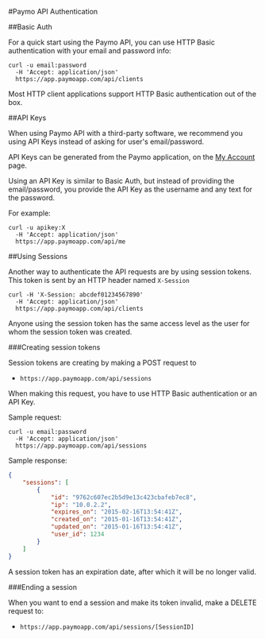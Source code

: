 #Paymo API Authentication

##Basic Auth

For a quick start using the Paymo API, you can use HTTP Basic authentication with your email and password info:

```shell
curl -u email:password 
  -H 'Accept: application/json' 
  https://app.paymoapp.com/api/clients
```

Most HTTP client applications support HTTP Basic authentication out of the box.

<a name="api-keys"></a>
##API Keys

When using Paymo API with a third-party software, we recommend you using API Keys instead of asking for user's email/password.

API Keys can be generated from the Paymo application, on the [My Account](https://app.paymoapp.com/#Paymo.module.myaccount/) page. 

Using an API Key is similar to Basic Auth, but instead of providing the email/password, you provide the API Key as the username and any text for the password. 

For example:

```shell
curl -u apikey:X 
  -H 'Accept: application/json'
  https://app.paymoapp.com/api/me
```

<a name="sessions"></a>
##Using Sessions

Another way to authenticate the API requests are by using session tokens. This token is sent by an HTTP header named `X-Session`

```shell
curl -H 'X-Session: abcdef01234567890' 
  -H 'Accept: application/json' 
  https://app.paymoapp.com/api/clients 
```

Anyone using the session token has the same access level as the user for whom the session token was created.

###Creating session tokens

Session tokens are creating by making a POST request to 

* `https://app.paymoapp.com/api/sessions`

When making this request, you have to use HTTP Basic authentication or an API Key.

Sample request:

```shell
curl -u email:password 
  -H 'Accept: application/json' 
  https://app.paymoapp.com/api/sessions
```

Sample response:
```json
{
    "sessions": [
        {
            "id": "9762c607ec2b5d9e13c423cbafeb7ec8",
            "ip": "10.0.2.2",
            "expires_on": "2015-02-16T13:54:41Z",
            "created_on": "2015-01-16T13:54:41Z",
            "updated_on": "2015-01-16T13:54:41Z",
            "user_id": 1234
        }
    ]
}
```

A session token has an expiration date, after which it will be no longer valid.

###Ending a session

When you want to end a session and make its token invalid, make a DELETE request to:
 
* `https://app.paymoapp.com/api/sessions/[SessionID]`

